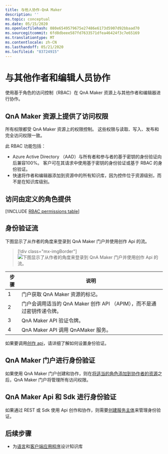 ```yaml
---
title: 与他人协作-QnA Maker
description: ''
ms.topic: conceptual
ms.date: 05/15/2020
ms.openlocfilehash: 080e6549579675e27486e6173d5907d92bbaad70
ms.sourcegitcommit: 6fd8dbeee587fd7633571dfea46424f3c7e65169
ms.translationtype: MT
ms.contentlocale: zh-CN
ms.lasthandoff: 05/21/2020
ms.locfileid: "83724915"
---
```

# <a name="collaborate-with-other-authors-and-editors"></a>与其他作者和编辑人员协作

使用基于角色的访问控制（RBAC）在 QnA Maker 资源上与其他作者和编辑器进行协作。

## <a name="access-is-provided-on-the-qna-maker-resource"></a>QnA Maker 资源上提供了访问权限

所有权限都受 QnA Maker 资源上的权限控制。 这些权限与读取、写入、发布和完全访问权限一致。

此 RBAC 功能包括：
* Azure Active Directory （AAD）与所有者和参与者的基于密钥的身份验证向后兼容100%。 客户可在其请求中使用基于密钥的身份验证或基于 RBAC 的身份验证。
* 快速将作者和编辑器添加到资源中的所有知识库，因为控件位于资源级别，而不是在知识库级别。

## <a name="access-is-provided-by-a-defined-role"></a>访问由定义的角色提供

[!INCLUDE [RBAC permissions table](../includes/role-based-access-control.md)]

## <a name="authentication-flow"></a>身份验证流

下图显示了从作者的角度来登录到 QnA Maker 门户并使用创作 Api 的流。

> [!div class="mx-imgBorder"]
> ![下图显示了从作者的角度来登录到 QnA Maker 门户并使用创作 Api 的流。](../media/qnamaker-how-to-collaborate-knowledge-base/rbac-flow-from-portal-to-service.png)

|步骤|说明|
|--|--|
|1|门户获取 QnA Maker 资源的标记。|
|2|门户会调用适当的 QnA Maker 创作 API （APIM），而不是通过密钥传递令牌。|
|3|QnA Maker API 验证令牌。|
|4 |QnA Maker API 调用 QnAMaker 服务。|

如果要调用[创作 api](../How-To/collaborate-knowledge-base.md)，请详细了解如何设置身份验证。

## <a name="authenticate-by-qna-maker-portal"></a>QnA Maker 门户进行身份验证

如果使用 QnA Maker 门户创建和协作，则在[将适当的角色添加到协作者的资源](../How-To/collaborate-knowledge-base.md)之后，QnA Maker 门户将管理所有访问权限。

## <a name="authenticate-by-qna-maker-apis-and-sdks"></a>QnA Maker Api 和 Sdk 进行身份验证

如果通过 REST 或 Sdk 使用 Api 创作和协作，则需要[创建服务主体](../../authentication.md#assign-a-role-to-a-service-principal)来管理身份验证。

## <a name="next-step"></a>后续步骤

* 为[语言](design-language-culture.md)和[客户端应用程序](integration-with-other-applications.md)设计知识库
